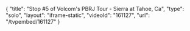{
    "title": "Stop #5 of Volcom's PBRJ Tour - Sierra at Tahoe, Ca",
    "type": "solo",
    "layout": "iframe-static",
    "videoId": "161127",
    "url": "\/tvpembed\/161127"
}